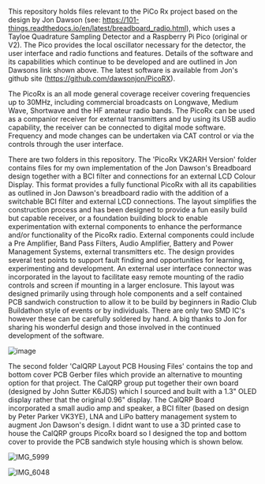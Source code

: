 This repository holds files relevant to the PiCo Rx project based on the design by Jon Dawson (see: https://101-things.readthedocs.io/en/latest/breadboard_radio.html), which uses a Tayloe Quadrature Sampling Detector and a Raspberry Pi Pico (original or V2). The Pico provides the local oscillator necessary for the detector, the user interface and radio functions and features. Details of the software and its capabilities which continue to be developed and are outlined in Jon Dawsons link shown above. The latest software is available from Jon's github site (https://github.com/dawsonjon/PicoRX). 

The PicoRx is an all mode general coverage receiver covering frequencies up to 30MHz, including commercial broadcasts on Longwave, Medium Wave, Shortwave and the HF amateur radio bands. The PicoRx can be used as a companior receiver for external transmitters and by using its USB audio capability, the receiver can be connected to digital mode software. Frequency and mode changes can be undertaken via CAT control or via the controls through the user interface.

There are two folders in this repository. The 'PicoRx VK2ARH Version' folder contains files for my own implementation of the Jon Dawson's Breadboard design together with a BCI filter and connections for an external LCD Colour Display. This format provides a fully functional PicoRx with all its capabilities as outlined in Jon Dawson's breadboard radio with the addition of a switchable BCI filter and external LCD connections. The layout simplifies the construction process and has been designed to provide a fun easily build but capable receiver, or a foundation building block to enable experimentation with external components to enhance the performance and/or functionality of the PicoRx radio. External components could include a Pre Amplifier, Band Pass Filters, Audio Amplifier, Battery and Power Management Systems, external transmitters etc. The design provides several test points to support fault finding and opportunities for learning, experimenting and development. An external user interface connector was incorporated in the layout to facilitate easy remote mounting of the radio controls and screen if mounting in a larger enclosure. This layout was designed primarily using through hole components and a self contained PCB sandwich construction to allow it to be build by beginners in Radio Club Buildathon style of events or by individuals. There are only two SMD IC's however these can be carefully soldered by hand. A big thanks to Jon for sharing his wonderful design and those involved in the continued development of the software.

![image](https://github.com/user-attachments/assets/41dd29c4-c2a6-467d-9ef9-43eb7fe00e9e)

The second folder 'CalQRP Layout PCB Housing Files' contains the top and bottom cover PCB Gerber files which provide an alternative to mounting option for that project. The CalQRP group put together their own board (designed by John Sutter K6JDS) which I sourced and built with a 1.3" OLED display rather that the original 0.96" display. The CalQRP Board incorporated a small audio amp and speaker, a BCI filter (based on design by Peter Parker VK3YE), LNA and LiPo battery management system to augment Jon Dawson's design. I didnt want to use a 3D printed case to house the CalQRP groups PicoRx board so I designed the top and bottom cover to provide the PCB sandwich style housing which is shown below.

![IMG_5999](https://github.com/user-attachments/assets/5adad805-007b-4bd7-884b-ef74f630b782)

![IMG_6048](https://github.com/user-attachments/assets/0f248036-4a4b-4bd5-a9a0-ff131a95f619)
